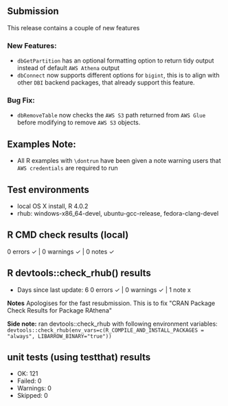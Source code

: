 ## Submission
This release contains a couple of new features

### New Features:
* `dbGetPartition` has an optional formatting option to return tidy output instead of default `AWS Athena` output
* `dbConnect` now supports different options for `bigint`, this is to align with other `DBI` backend packages, that already support this feature.

### Bug Fix:
* `dbRemoveTable` now checks the `AWS S3` path returned from `AWS Glue` before modifying to remove `AWS S3` objects.

## Examples Note:
* All R examples with `\dontrun` have been given a note warning users that `AWS credentials` are required to run

## Test environments
* local OS X install, R 4.0.2
* rhub: windows-x86_64-devel, ubuntu-gcc-release, fedora-clang-devel

## R CMD check results (local)
0 errors ✓ | 0 warnings ✓ | 0 notes ✓

## R devtools::check_rhub() results
*  Days since last update: 6
0 errors ✓ | 0 warnings ✓ | 1 note x

**Notes**
Apologises for the fast resubmission. This is to fix "CRAN Package Check Results for Package RAthena"

**Side note:** ran devtools::check_rhub with following environment variables:
`devtools::check_rhub(env_vars=c(R_COMPILE_AND_INSTALL_PACKAGES = "always", LIBARROW_BINARY="true"))`


## unit tests (using testthat) results
* OK:       121
* Failed:   0
* Warnings: 0
* Skipped:  0